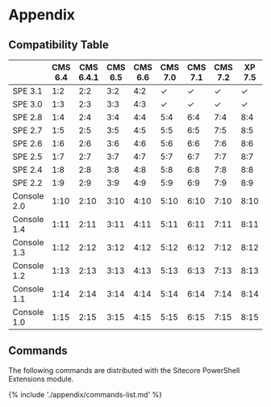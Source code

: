 # Appendix

## Compatibility Table

|  | CMS 6.4 | CMS 6.4.1 | CMS 6.5 | CMS 6.6 | CMS 7.0 | CMS 7.1 | CMS 7.2 | XP 7.5 | XP 8.0 |
| -- | -- | -- | -- | -- | -- | -- | -- | -- | -- |
| SPE 3.1 | 1:2 | 2:2 | 3:2 | 4:2 | &#x2713; | &#x2713; | &#x2713; | &#x2713; | &#x2713; |
| SPE 3.0 | 1:3 | 2:3 | 3:3 | 4:3 | &#x2713; | &#x2713; | &#x2713; | &#x2713; | &#x2713; |
| SPE 2.8 | 1:4 | 2:4 | 3:4 | 4:4 | 5:4 | 6:4 | 7:4 | 8:4 | 9:4 |
| SPE 2.7 | 1:5 | 2:5 | 3:5 | 4:5 | 5:5 | 6:5 | 7:5 | 8:5 | 9:5 |
| SPE 2.6 | 1:6 | 2:6 | 3:6 | 4:6 | 5:6 | 6:6 | 7:6 | 8:6 | 9:6 |
| SPE 2.5 | 1:7 | 2:7 | 3:7 | 4:7 | 5:7 | 6:7 | 7:7 | 8:7 | 9:7 |
| SPE 2.4 | 1:8 | 2:8 | 3:8 | 4:8 | 5:8 | 6:8 | 7:8 | 8:8 | 9:8 |
| SPE 2.2 | 1:9 | 2:9 | 3:9 | 4:9 | 5:9 | 6:9 | 7:9 | 8:9 | 9:9 |
| Console 2.0  | 1:10 | 2:10 | 3:10 | 4:10 | 5:10 | 6:10 | 7:10 | 8:10 | 9:10 |
| Console 1.4 | 1:11 | 2:11 | 3:11 | 4:11 | 5:11 | 6:11 | 7:11 | 8:11 | 9:11 |
| Console 1.3 | 1:12 | 2:12 | 3:12 | 4:12 | 5:12 | 6:12 | 7:12 | 8:12 | 9:12 |
| Console 1.2 | 1:13 | 2:13 | 3:13 | 4:13 | 5:13 | 6:13 | 7:13 | 8:13 | 9:13 |
| Console 1.1 | 1:14 | 2:14 | 3:14 | 4:14 | 5:14 | 6:14 | 7:14 | 8:14 | 9:14 |
| Console 1.0 | 1:15 | 2:15 | 3:15 | 4:15 | 5:15 | 6:15 | 7:15 | 8:15 | 9:15 |

## Commands
 
The following commands are distributed with the Sitecore PowerShell Extensions module.
 
{% include './appendix/commands-list.md' %}